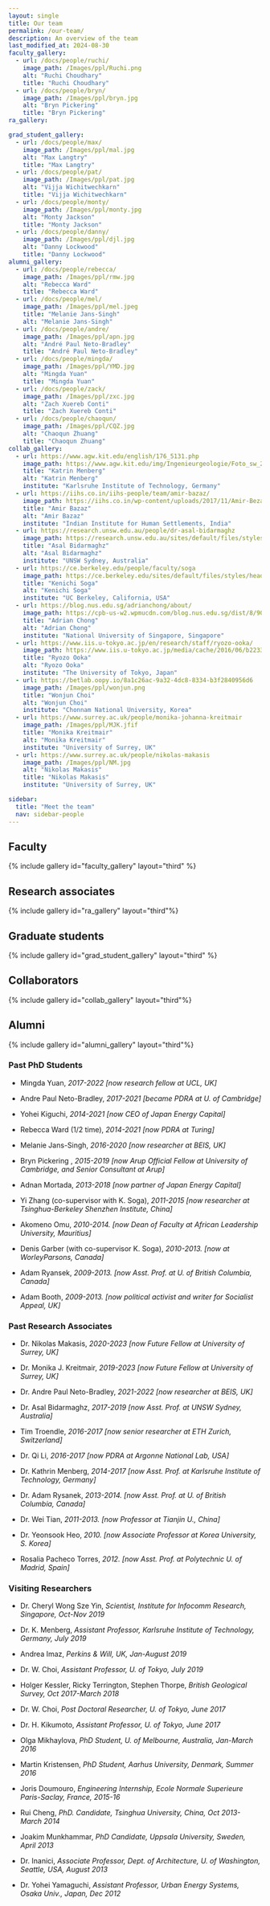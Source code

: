 ```yaml
---
layout: single
title: Our team
permalink: /our-team/
description: An overview of the team
last_modified_at: 2024-08-30
faculty_gallery:
  - url: /docs/people/ruchi/
    image_path: /Images/ppl/Ruchi.png
    alt: "Ruchi Choudhary"
    title: "Ruchi Choudhary"
  - url: /docs/people/bryn/
    image_path: /Images/ppl/bryn.jpg
    alt: "Bryn Pickering"
    title: "Bryn Pickering"
ra_gallery:

grad_student_gallery:
  - url: /docs/people/max/
    image_path: /Images/ppl/mal.jpg
    alt: "Max Langtry"
    title: "Max Langtry"
  - url: /docs/people/pat/
    image_path: /Images/ppl/pat.jpg
    alt: "Vijja Wichitwechkarn"
    title: "Vijja Wichitwechkarn"
  - url: /docs/people/monty/
    image_path: /Images/ppl/monty.jpg
    alt: "Monty Jackson"
    title: "Monty Jackson"
  - url: /docs/people/danny/
    image_path: /Images/ppl/djl.jpg
    alt: "Danny Lockwood"
    title: "Danny Lockwood"
alumni_gallery:
  - url: /docs/people/rebecca/
    image_path: /Images/ppl/rmw.jpg
    alt: "Rebecca Ward"
    title: "Rebecca Ward"
  - url: /docs/people/mel/
    image_path: /Images/ppl/mel.jpeg
    title: "Melanie Jans-Singh"
    alt: "Melanie Jans-Singh"
  - url: /docs/people/andre/
    image_path: /Images/ppl/apn.jpg
    alt: "André Paul Neto-Bradley"
    title: "André Paul Neto-Bradley"
  - url: /docs/people/mingda/
    image_path: /Images/ppl/YMD.jpg
    alt: "Mingda Yuan"
    title: "Mingda Yuan"
  - url: /docs/people/zack/
    image_path: /Images/ppl/zxc.jpg
    alt: "Zach Xuereb Conti"
    title: "Zach Xuereb Conti"
  - url: /docs/people/chaoqun/
    image_path: /Images/ppl/CQZ.jpg
    alt: "Chaoqun Zhuang"
    title: "Chaoqun Zhuang"
collab_gallery:
  - url: https://www.agw.kit.edu/english/176_5131.php
    image_path: https://www.agw.kit.edu/img/Ingenieurgeologie/Foto_sw_2014_Katrin_Menbergjpg.jpg
    title: "Katrin Menberg"
    alt: "Katrin Menberg"
    institute: "Karlsruhe Institute of Technology, Germany"
  - url: https://iihs.co.in/iihs-people/team/amir-bazaz/
    image_path: https://iihs.co.in/wp-content/uploads/2017/11/Amir-Bezaz.jpg
    title: "Amir Bazaz"
    alt: "Amir Bazaz"
    institute: "Indian Institute for Human Settlements, India"
  - url: https://research.unsw.edu.au/people/dr-asal-bidarmaghz
    image_path: https://research.unsw.edu.au/sites/default/files/styles/profile_small/public/images/profile/Bidarmaghz%2CAsal.png?itok=O8iDK59E
    title: "Asal Bidarmaghz"
    alt: "Asal Bidarmaghz"
    institute: "UNSW Sydney, Australia"
  - url: https://ce.berkeley.edu/people/faculty/soga
    image_path: https://ce.berkeley.edu/sites/default/files/styles/headshot_120x180/public/faculty_headshots/Soga-2021.jpg?h=bb9be1af&itok=WLjmY3b5
    title: "Kenichi Soga"
    alt: "Kenichi Soga"
    institute: "UC Berkeley, California, USA"
  - url: https://blog.nus.edu.sg/adrianchong/about/
    image_path: https://cpb-us-w2.wpmucdn.com/blog.nus.edu.sg/dist/8/9027/files/2017/12/profilePhoto-1b4tlzm.jpg
    title: "Adrian Chong"
    alt: "Adrian Chong"
    institute: "National University of Singapore, Singapore"
  - url: https://www.iis.u-tokyo.ac.jp/en/research/staff/ryozo-ooka/
    image_path: https://www.iis.u-tokyo.ac.jp/media/cache/2016/06/b22339bf24f6fb7be78781c2bd4ffb012ea03e17-thumb-110x110-229.jpg?1635394979782
    title: "Ryozo Ooka"
    alt: "Ryozo Ooka"
    institute: "The University of Tokyo, Japan"
  - url: https://betlab.oopy.io/8a1c26ac-9a32-4dc8-8334-b3f2840956d6
    image_path: /Images/ppl/wonjun.png
    title: "Wonjun Choi"
    alt: "Wonjun Choi"
    institute: "Chonnam National University, Korea"
  - url: https://www.surrey.ac.uk/people/monika-johanna-kreitmair
    image_path: /Images/ppl/MJK.jfif
    title: "Monika Kreitmair"
    alt: "Monika Kreitmair"
    institute: "University of Surrey, UK"
  - url: https://www.surrey.ac.uk/people/nikolas-makasis
    image_path: /Images/ppl/NM.jpg
    alt: "Nikolas Makasis"
    title: "Nikolas Makasis"
    institute: "University of Surrey, UK"

sidebar:
  title: "Meet the team"
  nav: sidebar-people
---
```


## Faculty

{% include gallery id="faculty_gallery" layout="third" %}


## Research associates

{% include gallery id="ra_gallery" layout="third"%}

## Graduate students

{% include gallery id="grad_student_gallery" layout="third" %}


## Collaborators
{% include gallery id="collab_gallery" layout="third"%}

## Alumni
{% include gallery id="alumni_gallery" layout="third"%}


### Past PhD Students

* Mingda Yuan, *2017-2022 [now research fellow at UCL, UK]*

* Andre Paul Neto-Bradley, *2017-2021 [became PDRA at U. of Cambridge]*

* Yohei Kiguchi, *2014-2021 [now CEO of Japan Energy Capital]*

* Rebecca Ward (1/2 time), *2014-2021 [now PDRA at Turing]*

* Melanie Jans-Singh, *2016-2020 [now researcher at BEIS, UK]*

* Bryn Pickering , *2015-2019 [now Arup Official Fellow at University of Cambridge, and Senior Consultant at Arup]*

* Adnan Mortada, *2013-2018 [now partner of Japan Energy Capital]*

* Yi Zhang (co-supervisor with K. Soga), *2011-2015 [now researcher at Tsinghua-Berkeley Shenzhen Institute, China]*

* Akomeno Omu, *2010-2014. [now Dean of Faculty at African Leadership University, Mauritius]*

* Denis Garber (with co-supervisor K. Soga), *2010-2013. [now at WorleyParsons, Canada]*

* Adam Ryansek, *2009-2013. [now Asst. Prof. at U. of British Columbia, Canada]*

* Adam Booth, *2009-2013. [now political activist and writer for Socialist Appeal, UK]*


### Past Research Associates

* Dr. Nikolas Makasis, *2020-2023 [now Future Fellow at University of Surrey, UK]*

* Dr. Monika J. Kreitmair, *2019-2023 [now Future Fellow at University of Surrey, UK]*

* Dr. Andre Paul Neto-Bradley, *2021-2022 [now researcher at BEIS, UK]*

* Dr. Asal Bidarmaghz, *2017-2019 [now Asst. Prof. at UNSW Sydney, Australia]*

* Tim Troendle, *2016-2017 [now senior researcher at ETH Zurich, Switzerland]*

* Dr. Qi Li, *2016-2017 [now PDRA at Argonne National Lab, USA]*

* Dr. Kathrin Menberg, *2014-2017 [now Asst. Prof. at Karlsruhe Institute of Technology, Germany]*

* Dr. Adam Rysanek, *2013-2014. [now Asst. Prof. at U. of British Columbia, Canada]*

* Dr. Wei Tian, *2011-2013. [now Professor at Tianjin U., China]*

* Dr. Yeonsook Heo, *2010. [now Associate Professor at Korea University, S. Korea]*

* Rosalia Pacheco Torres, *2012. [now Asst. Prof. at Polytechnic U. of Madrid, Spain]*


### Visiting Researchers

* Dr. Cheryl Wong Sze Yin, *Scientist, Institute for Infocomm Research, Singapore, Oct-Nov 2019*

* Dr. K. Menberg, *Assistant Professor, Karlsruhe Institute of Technology, Germany, July 2019*

* Andrea Imaz, *Perkins & Will, UK, Jan-August 2019*

* Dr. W. Choi, *Assistant Professor, U. of Tokyo, July 2019*

* Holger Kessler, Ricky Terrington, Stephen Thorpe, *British Geological Survey, Oct 2017-March 2018*

* Dr. W. Choi, *Post Doctoral Researcher, U. of Tokyo, June 2017*

* Dr. H. Kikumoto, *Assistant Professor, U. of Tokyo, June 2017*

* Olga Mikhaylova, *PhD Student, U. of Melbourne, Australia, Jan-March 2016*

* Martin Kristensen, *PhD Student, Aarhus University, Denmark, Summer 2016*

* Joris Doumouro, *Engineering Internship, Ecole Normale Superieure Paris-Saclay, France, 2015-16*

* Rui Cheng, *PhD. Candidate, Tsinghua University, China, Oct 2013-March 2014*

* Joakim Munkhammar, *PhD Candidate, Uppsala University, Sweden, April 2013*

* Dr. Inanici, *Associate Professor, Dept. of Architecture, U. of Washington, Seattle, USA, August 2013*

* Dr. Yohei Yamaguchi, *Assistant Professor, Urban Energy Systems, Osaka Univ., Japan, Dec 2012*
